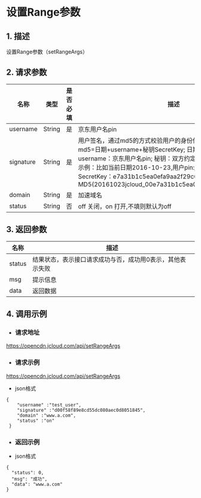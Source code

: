# **设置Range参数**

## **1. 描述**

设置Range参数（setRangeArgs）

## **2. 请求参数**

| **名称**  | **类型** | **是否必填** | **描述**                                                     |
| --------- | -------- | ------------ | ------------------------------------------------------------ |
| username  | String   | 是           | 京东用户名pin                                                |
| signature | String   | 是           |  用户签名，通过md5的方式校验用户的身份信息，保障信息安全。</br>md5=日期+username+秘钥SecretKey; 日期：格式为 yyyymmdd; username：京东用户名pin; 秘钥：双方约定; </br>示例：比如当前日期2016-10-23,用户pin:jcloud_00,用户秘钥SecretKey：e7a31b1c5ea0efa9aa2f29c6559f7d61,那签名为MD5(20161023jcloud_00e7a31b1c5ea0efa9aa2f29c6559f7d61)  |
| domain    | String   | 是           | 加速域名                                                     |
| status    | String   | 否           | off 关闭，on 打开,不填则默认为off                            |


## **3. 返回参数**

| **名称** | **描述**                                                  |
| -------- | --------------------------------------------------------- |
| status   | 结果状态，表示接口请求成功与否，成功用0表示，其他表示失败 |
| msg      | 提示信息                                                  |
| data     | 返回数据                                                  |
 

## **4. 调用示例**

- ### **请求地址**

https://opencdn.jcloud.com/api/setRangeArgs

- ### **请求示例**

https://opencdn.jcloud.com/api/setRangeArgs

 * json格式

```
{
    "username" :"test_user",
    "signature" :"d00f58f89e8cd55dc080aec0d8051845",
    "domain" :"www.a.com",
    "status" :"on"
 }
```

- ###  **返回示例**

* json格式

```
{
  "status": 0,
  "msg": "成功",
  "data": "www.a.com"
}
```
